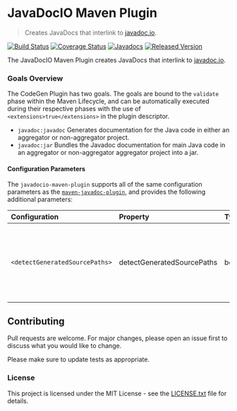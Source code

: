 # JavaDocIO Maven Plugin

> Creates JavaDocs that interlink to [javadoc.io](https://www.javadoc.io).

[![Build Status](https://travis-ci.org/sevasafris/javadocio-maven-plugin.png)](https://travis-ci.org/sevasafris/javadocio-maven-plugin)
[![Coverage Status](https://coveralls.io/repos/github/sevasafris/javadocio-maven-plugin/badge.svg)](https://coveralls.io/github/sevasafris/javadocio-maven-plugin)
[![Javadocs](https://www.javadoc.io/badge/org.safris.maven/javadocio-maven-plugin.svg)](https://www.javadoc.io/doc/org.safris.maven/javadocio-maven-plugin)
[![Released Version](https://img.shields.io/maven-central/v/org.safris.maven/javadocio-maven-plugin.svg)](https://mvnrepository.com/artifact/org.safris.maven/javadocio-maven-plugin)

The JavaDocIO Maven Plugin creates JavaDocs that interlink to [javadoc.io](https://www.javadoc.io).

### Goals Overview

The CodeGen Plugin has two goals. The goals are bound to the `validate` phase within the Maven Lifecycle, and can be automatically executed during their respective phases with the use of `<extensions>true</extensions>` in the plugin descriptor.

* `javadoc:javadoc` Generates documentation for the Java code in either an aggregator or non-aggregator project.
* `javadoc:jar` Bundles the Javadoc documentation for main Java code in an aggregator or non-aggregator aggregator project into a jar.

#### Configuration Parameters

The `javadocio-maven-plugin` supports all of the same configuration parameters as the [`maven-javadoc-plugin`](https://maven.apache.org/plugins/maven-javadoc-plugin/), and provides the following additional parameters:

| **Configuration**              | **Property**               | **Type** | **Use**  | **Description**                                                                                                                                   |
|:-------------------------------|:---------------------------|:---------|:---------|:--------------------------------------------------------------------------------------------------------------------------------------------------|
| `<detectGeneratedSourcePaths>` | detectGeneratedSourcePaths | boolean  | Optional | If `true`, the plugin will detect and include the generated source paths from all subpaths of `target/generated-sources`<br>**Default:** `false`. |

## Contributing

Pull requests are welcome. For major changes, please open an issue first to discuss what you would like to change.

Please make sure to update tests as appropriate.

### License

This project is licensed under the MIT License - see the [LICENSE.txt](LICENSE.txt) file for details.

[mvn-plugin]: https://img.shields.io/badge/mvn-plugin-lightgrey.svg